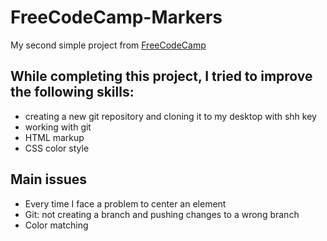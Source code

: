 # FreeCodeCamp-Markers
My second simple project from [FreeCodeCamp](https://www.freecodecamp.org/learn/2022/responsive-web-design)

## While completing this project,  I tried to improve the following skills:
- creating a new git repository and cloning it to my desktop with shh key
- working with git
- HTML markup 
- CSS color style

## Main issues
- Every time I face a problem to center an element
- Git: not creating a branch and pushing changes to a wrong branch
- Color matching 
